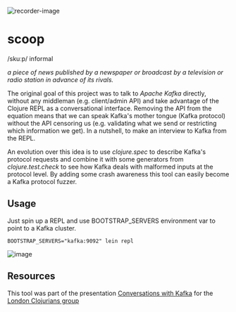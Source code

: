 ![recorder-image](https://user-images.githubusercontent.com/3109377/35347322-bab22268-012c-11e8-80d8-ef29d637fed7.jpeg)

# scoop

/skuːp/ informal

*a piece of news published by a newspaper or broadcast by a television or radio station in advance of its rivals.*

The original goal of this project was to talk to *Apache Kafka* directly, without any middleman (e.g. client/admin API) and take advantage of the Clojure REPL as a conversational interface. Removing the API from the equation means  that we can speak Kafka's mother tongue (Kafka protocol) without the API censoring us (e.g. validating what we send or restricting which information we get). In a nutshell, to make an interview to Kafka from the REPL. 

An evolution over this idea is to use *clojure.spec* to describe Kafka's protocol requests and combine it with some generators from *clojure.test.check* to see how Kafka deals with malformed inputs at the protocol level. By adding some crash awareness this tool can easily become a Kafka protocol fuzzer.

## Usage

Just spin up a REPL and use BOOTSTRAP_SERVERS environment var to point to a Kafka cluster. 

```
BOOTSTRAP_SERVERS="kafka:9092" lein repl
```

![image](https://user-images.githubusercontent.com/3109377/35306289-d0b92158-0094-11e8-9a84-3edd99e8e3e3.png)
## Resources

This tool was part of the presentation [Conversations with Kafka](https://github.com/nachomdo/scoop/files/1661729/Conversation.with.Kafka.pdf) for the [London Clojurians group](https://www.meetup.com/London-Clojurians/)